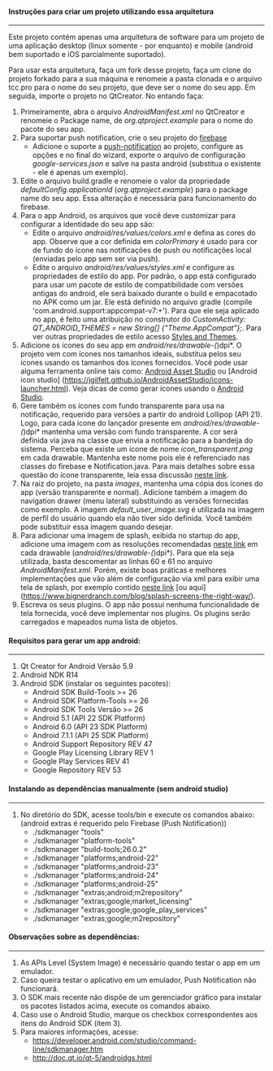 #### Instruções para criar um projeto utilizando essa arquitetura
----
Este projeto contém apenas uma arquitetura de software para um projeto de uma aplicação desktop (linux somente - por enquanto) e mobile (android bem suportado e iOS parcialmente suportado).

Para usar esta arquitetura, faça um fork desse projeto, faça um clone do projeto forkado para a sua máquina e renomeie a pasta clonada e o arquivo tcc.pro para o nome do seu projeto, que deve ser o nome do seu app. Em seguida, importe o projeto no QtCreator. No entando faça:

1. Primeiramente, abra o arquivo *AndroidManifest.xml* no QtCreator e renomeie o Package name, de *org.qtproject.example* para o nome do pacote do seu app.
2. Para suportar push notification, crie o seu projeto do [firebase](https://console.firebase.google.com/?hl=pt-br&pli=1) 
   - Adicione o suporte a [push-notification](https://console.firebase.google.com/project/novo-projeto-do-firebase/notification?hl=pt-br) ao projeto, configure as opções e no final do wizard, exporte o arquivo de configuração *google-services.json* e salve na pasta android (substitua o existente - ele é apenas um exemplo).
3. Edite o arquivo build.gradle e renomeie o valor da propriedade *defaultConfig.applicationId* (*org.qtproject.example*) para o package name do seu app. Essa alteração é necessária para funcionamento do firebase.
4. Para o app Android, os arquivos que você deve customizar para configurar a identidade do seu app são:
   - Edite o arquivo *android/res/values/colors.xml* e defina as cores do app. Observe que a cor definida em *colorPrimary* é usado para cor de fundo do ícone nas notificações de push ou notificações local (enviadas pelo app sem ser via push).
   - Edite o arquivo *android/res/values/styles.xml* e configure as propriedades de estilo do app. Por padrão, o app está configurado para usar um pacote de estilo de compatibilidade com versões antigas do android, ele será baixado durante o build e empacotado no APK como um jar. Ele está definido no arquivo gradle (compile 'com.android.support:appcompat-v7:+'). Para que ele seja aplicado no app, é feito uma atribuição no construtor do *CustomActivity: QT_ANDROID_THEMES = new String[] {"Theme.AppCompat"};*. Para ver outras propriedades de estilo acesso [Styles and Themes](https://developer.android.com/guide/topics/ui/look-and-feel/themes.html).
5. Adicione os ícones do seu app em *android/res/drawable-(*)dpi*. O projeto vem com ícones nos tamanhos ideais, substitua pelos seu ícones usando os tamanhos dos ícones fornecidos. Você pode usar alguma ferramenta online tais como: [Android Asset Studio](https://romannurik.github.io/AndroidAssetStudio/icons-launcher.html) ou [Android icon studio] (https://jgilfelt.github.io/AndroidAssetStudio/icons-launcher.html). Veja dicas de como gerar ícones usando o [Android Studio](https://developer.android.com/studio/write/image-asset-studio.html?hl=pt-br).
6. Gere também os ícones com fundo transparente para usa na notificação, requerido para versões a partir do android Lollipop (API 21). Logo, para cada ícone do lançador presente em *android/res/drawable-(*)dpi* mantenha uma versão com fundo transparente. A cor será definida via java na classe que envia a notificação para a bandeija do sistema. Perceba que existe um ícone de nome *icon_transparent.png* em cada drawable. Mantenha este nome pois ele é referenciado nas classes do firebase e Notification.java. Para mais detalhes sobre essa questão do ícone transparente, leia essa discussão [neste link](https://stackoverflow.com/questions/30795431/icon-not-displaying-in-notification-white-square-shown-instead).
7. Na raiz do projeto, na pasta *images*, mantenha uma cópia dos ícones do app (versão transparente e normal). Adicione também a imagem do navigation drawer (menu lateral) substituindo as versões fornecidas como exemplo. A imagem *default_user_image.svg* é utilizada na imagem de perfil do usuário quando ela não tiver sido definida. Você também pode substituir essa imagem quando desejar.
8. Para adicionar uma imagem de splash, exibida no startup do app, adicione uma imagem com as resoluções recomendadas [neste link](http://bijudesigner.com/blog/app-icon-and-splash-screen-sizes/) em cada drawable (*android/res/drawable-(*)dpi*). Para que ela seja utilizada, basta descomentar as linhas 60 e 61 no arquivo *AndroidManifest.xml*. Porém, existe boas práticas e melhores implementações que vão além de configuração via xml para exibir uma tela de splash, por exemplo contido [neste link](https://android.jlelse.eu/right-way-to-create-splash-screen-on-android-e7f1709ba154) [ou aqui] (https://www.bignerdranch.com/blog/splash-screens-the-right-way/).
9. Escreva os seus plugins. O app não possui nenhuma funcionalidade de tela fornecida, você deve implementar nos plugins. Os plugins serão carregados e mapeados numa lista de objetos.


#### Requisitos para gerar um app android:
----
1. Qt Creator for Android Versão 5.9
2. Android NDK R14
3. Android SDK (instalar os seguintes pacotes):
   - Android SDK Build-Tools >= 26
   - Android SDK Platform-Tools >= 26
   - Android SDK Tools Versão >= 26
   - Android 5.1 (API 22 SDK Platform)
   - Android 6.0 (API 23 SDK Platform)
   - Android 7.1.1 (API 25 SDK Platform)
   - Android Support Repository REV 47
   - Google Play Licensing Library REV 1
   - Google Play Services REV 41
   - Google Repository REV 53


#### Instalando as dependências manualmente (sem android studio)
----
1. No diretório do SDK, acesse tools/bin e execute os comandos abaixo: (android extras é requerido pelo Firebase (Push Notification))
   - ./sdkmanager "tools"
   - ./sdkmanager "platform-tools"
   - ./sdkmanager "build-tools;26.0.2"
   - ./sdkmanager "platforms;android-22"
   - ./sdkmanager "platforms;android-23"
   - ./sdkmanager "platforms;android-24"
   - ./sdkmanager "platforms;android-25"
   - ./sdkmanager "extras;android;m2repository"
   - ./sdkmanager "extras;google;market_licensing"
   - ./sdkmanager "extras;google;google_play_services"
   - ./sdkmanager "extras;google;m2repository"


#### Observações sobre as dependências:
----
1. As APIs Level (System Image) é necessário quando testar o app em um emulador.
2. Caso queira testar o aplicativo em um emulador, Push Notification não funcionará.
3. O SDK mais recente não dispõe de um gerenciador gráfico para instalar os pacotes listados acima, execute os comandos abaixo.
4. Caso use o Android Studio, marque os checkbox correspondentes aos itens do Android SDK (item 3).
5. Para maiores informações, acesse:
   - https://developer.android.com/studio/command-line/sdkmanager.htm
   - http://doc.qt.io/qt-5/androidgs.html
